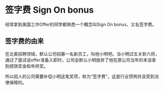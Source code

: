 # 签字费 Sign On bonus

经常拿到美国工作Offer的同学都熟悉一个概念叫Sign On bonus，又名签字费。

## 签字费的由来

在北美招聘领域，默认公司招募一名新员工，叫他小明吧。当小明过五关斩六将，通过了面试谈offer准备入职时，公司会默认小明放弃了他在原公司当年的本该拿到绩效奖金和年终奖。

所以招人的公司需要补偿小明这笔奖项，称为“签字费”，这是行业惯例并且受到法律保障的。



